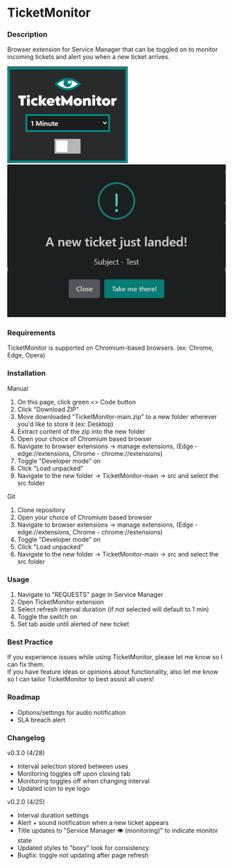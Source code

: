 # TicketMonitor

### Description
Browser extension for Service Manager that can be toggled on to monitor incoming tickets and alert you when a new ticket arrives.

<img src="/src/tmshowcase.PNG" alt="TicketMonitor"/>
<img src="/src/alertshowcase.PNG" alt="Alert" />

### Requirements
TicketMonitor is supported on Chromium-based browsers. (ex: Chrome, Edge, Opera)

### Installation
Manual
1. On this page, click green <> Code button
2. Click "Download ZIP"
3. Move downloaded "TicketMonitor-main.zip" to a new folder wherever you'd like to store it (ex: Desktop)
4. Extract content of the zip into the new folder
5. Open your choice of Chromium based browser
6. Navigate to browser extensions -> manage extensions, (Edge - edge://extensions, Chrome - chrome://extensions)
7. Toggle "Developer mode" on
8. Click "Load unpacked"
9. Navigate to the new folder -> TicketMonitor-main -> src and select the src folder

Git
1. Clone repository
2. Open your choice of Chromium based browser
3. Navigate to browser extensions -> manage extensions, (Edge - edge://extensions, Chrome - chrome://extensions)
4. Toggle "Developer mode" on
5. Click "Load unpacked"
6. Navigate to the new folder -> TicketMonitor-main -> src and select the src folder

### Usage
1. Navigate to "REQUESTS" page in Service Manager
2. Open TicketMonitor extension
3. Select refresh interval duration (if not selected will default to 1 min)
4. Toggle the switch on
5. Set tab aside until alerted of new ticket

### Best Practice
If you experience issues while using TicketMonitor, please let me know so I can fix them.
<br>
If you have feature ideas or opinions about functionality, also let me know so I can tailor TicketMonitor to best assist all users!

### Roadmap
- Options/settings for audio notification
- SLA breach alert

### Changelog
v0.3.0 (4/28)
- Interval selection stored between uses
- Monitoring toggles off upon closing tab
- Monitoring toggles off when changing interval
- Updated icon to eye logo

v0.2.0 (4/25)
- Interval duration settings
- Alert + sound notification when a new ticket appears
- Title updates to "Service Manager 👁 (monitoring)" to indicate monitor state
- Updated styles to "boxy" look for consistency
- Bugfix: toggle not updating after page refresh